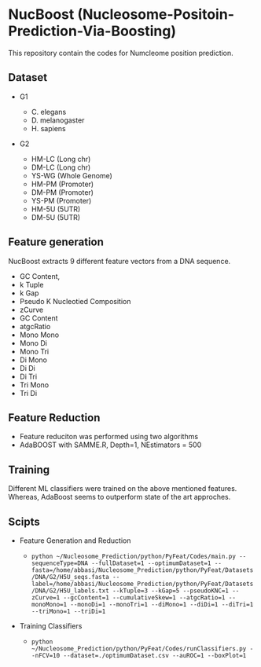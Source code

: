 # NucBoost (Nucleosome-Positoin-Prediction-Via-Boosting)


This repository contain the codes for Numcleome position prediction.

## Dataset

- G1

  - C. elegans
  - D. melanogaster
  - H. sapiens

- G2

  - HM-LC (Long chr)
  - DM-LC (Long chr)
  - YS-WG (Whole Genome)
  - HM-PM (Promoter)
  - DM-PM (Promoter)
  - YS-PM (Promoter)
  - HM-5U (5UTR)
  - DM-5U (5UTR)


## Feature generation

NucBoost extracts 9 different feature vectors from a DNA sequence.

- GC Content,
- k Tuple
- k Gap 
- Pseudo K Nucleotied Composition 
- zCurve
- GC Content 
- atgcRatio 
- Mono Mono 
- Mono Di 
- Mono Tri 
- Di Mono 
- Di Di 
- Di Tri 
- Tri Mono 
- Tri Di


## Feature Reduction

- Feature reduciton was performed using two algorithms
- AdaBOOST with SAMME.R, Depth=1, NEstimators = 500

##  Training

Different ML classifiers were trained on the above mentioned features. Whereas, AdaBoost seems to outperform state of the art approches.



## Scipts
- Feature Generation and Reduction
  - `python ~/Nucleosome_Prediction/python/PyFeat/Codes/main.py --sequenceType=DNA --fullDataset=1 --optimumDataset=1 --fasta=/home/abbasi/Nucleosome_Prediction/python/PyFeat/Datasets/DNA/G2/H5U_seqs.fasta --label=/home/abbasi/Nucleosome_Prediction/python/PyFeat/Datasets/DNA/G2/H5U_labels.txt --kTuple=3 --kGap=5 --pseudoKNC=1 --zCurve=1 --gcContent=1 --cumulativeSkew=1 --atgcRatio=1 --monoMono=1 --monoDi=1 --monoTri=1 --diMono=1 --diDi=1 --diTri=1 --triMono=1 --triDi=1`

- Training Classifiers
  - `python ~/Nucleosome_Prediction/python/PyFeat/Codes/runClassifiers.py --nFCV=10 --dataset=./optimumDataset.csv --auROC=1 --boxPlot=1`


